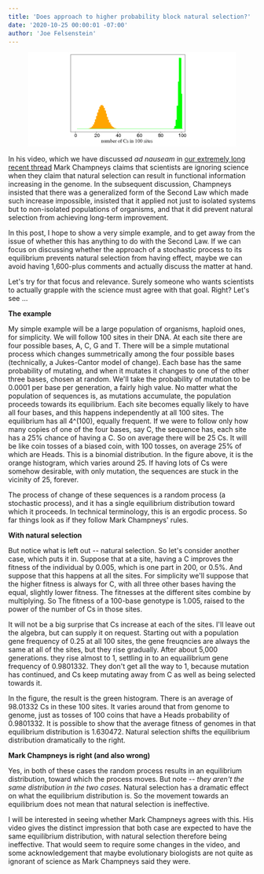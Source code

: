 ```yaml
---
title: 'Does approach to higher probability block natural selection?'
date: '2020-10-25 00:00:01 -07:00'
author: 'Joe Felsenstein'
---
```


<figure>
<img src="/uploads/2020/gf.png"/>
</figure>

In his video, which we have discussed <em>ad nauseam</em> in <a
href="https://pandasthumb.org/archives/2020/09/are-evolutionary-biologists-ignoring-science.html">our
extremely long recent thread</a> Mark Champneys claims that
scientists are ignoring science when they claim that natural selection can
result in functional information increasing in the genome.  In the subsequent
discussion, Champneys insisted that there was a generalized form of the Second
Law which made such increase impossible, insisted that it applied not just to
isolated systems but to non-isolated populations of organisms, and that it did
prevent natural selection from achieving long-term improvement.
<p>
In this post, I hope to show a very simple example, and to get away from
the issue of whether this has anything to do with the Second Law.  If we
can focus on discussing whether the approach of a stochastic process to its
equilibrium prevents natural selection from having effect, maybe we
can avoid having 1,600-plus comments and actually discuss the matter at hand.
<p>
Let's try for that focus and relevance.  Surely someone who wants scientists
to actually grapple with the science must agree with that goal.  Right?  Let's
see ...

<!--more-->

<strong>The example</strong>
<p>
My simple example will be a large population of organisms, haploid ones, for
simplicity.  We will follow 100 sites in their DNA.  At each site there are four
possible bases, A, C, G and T.  There will be a simple mutational process
which changes summetrically among the four possible bases (technically, a
Jukes-Cantor model of change).  Each base has the same probability of
mutating, and when it mutates it changes to one of the other three bases,
chosen at random.  We'll take the probability of mutation to be 0.0001
per base per generation, a fairly high value.
<o>
No matter what the population of sequences is, as mutations accumulate,
the population proceeds towards its equilibrium.  Each site becomes
equally likely to have all four bases, and this happens independently
at all 100 sites.  The equilibrium has all 4^(100), equally frequent.
If we were to follow only how many copies of one of the four bases,
say C, the sequence has, each site has a 25% chance of having a C.  So
on average there will be 25 Cs.  It will be like coin tosses of a biased
coin, with 100
tosses, on average 25% of which are Heads.  This is a binomial distribution.  In the
figure above, it is the orange histogram, which varies around 25.  If
having lots of Cs were somehow desirable, with only mutation, the
sequences are stuck in the vicinity of 25, forever.
<p>
The process of change of these sequences is a random process (a stochastic
process), and it has a single equilibrium distribution toward which it
proceeds.  In technical terminology, this is an ergodic process.
So far things look as if they follow Mark Champneys' rules.
<p>
<strong>With natural selection</strong>
<p>
But notice what is left out -- natural selection.  So let's consider
another case, which puts it in.  Suppose that at a site, having a C
improves the fitness of the individual by 0.005, which is one part
in 200, or 0.5%.  And suppose that this happens at all the sites.
For simplicity we'll suppose that the higher fitness is always
for C, with all three other bases having the equal, slightly lower fitness.
The fitnesses at the different sites combine by multiplying.  So
The fitness of a 100-base genotype is 1.005, raised to the power
of the number of Cs in those sites.
<p>
It will not be a big surprise that Cs increase at each of the
sites.  I'll leave out the algebra, but can supply it on request.
Starting out with a population gene frequency of 0.25 at all 100
sites, the gene freuqncies are always the same at all of the sites,
but they rise gradually.  After about 5,000 generations. they
rise almost to 1, settling in to an equailibrium gene frequency
of 0.9801332.  They don't get all the way to 1, because mutation
has continued, and Cs keep mutating away from C as well as being
selected towards it.
<p>
In the figure, the result is the green histogram.  There is an
average of 98.01332 Cs in these 100 sites.  It varies around that
from genome to genome, just as tosses of 100 coins that have a Heads
probability of 0.9801332.  It is possible to show that the average
fitness of genomes in that equilibrium distribution is 1.630472.
Natural selection shifts the equilibrium distribution dramatically
to the right.
<p>
<strong>Mark Champneys is right (and also wrong)</strong>
<p>
Yes, in both of these cases the random process results in an equilibrium
distribution, toward which the process moves.  But note -- <em>they
aren't the same distribution in the two cases.</em>  Natural
selection has a dramatic effect on what the equilibrium
distribution is.  So the movement towards an equilibrium does
not mean that natural selection is ineffective.
<p>
I will be interested in seeing whether Mark Champneys agrees with
this.  His video gives the distinct impression that
both case are expected to have the same equilibrium distribution,
with natural selection therefore being ineffective.  That would
seem to require some changes in the video, and some acknowledgement
that maybe evolutionary biologists are not quite as ignorant
of science as Mark Champneys said they were.


